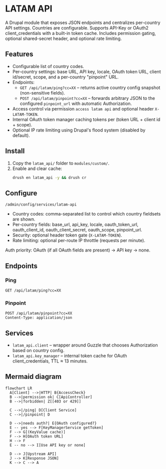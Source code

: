 
# LATAM API

A Drupal module that exposes JSON endpoints and centralizes per-country API settings. Countries are configurable. Supports API-Key or OAuth2 client_credentials with a built-in token cache. Includes permission gating, optional shared-secret header, and optional rate limiting.

## Features
- Configurable list of country codes.
- Per-country settings: base URL, API key, locale, OAuth token URL, client id/secret, scope, and a per-country "pinpoint" URL.
- Endpoints:
  - `GET /api/latam/ping?cc=XX` – returns active country config snapshot (non-sensitive fields).
  - `POST /api/latam/pinpoint?cc=XX` – forwards arbitrary JSON to the configured `pinpoint_url` with automatic Authorization.
- Access control via permission `access latam api` and optional header `X-LATAM-TOKEN`.
- Internal OAuth token manager caching tokens per (token URL + client id + scope).
- Optional IP rate limiting using Drupal's flood system (disabled by default).

## Install
1. Copy the `latam_api/` folder to `modules/custom/`.
2. Enable and clear cache:
   ```bash
   drush en latam_api -y && drush cr
   ```

## Configure
`/admin/config/services/latam-api`

- Country codes: comma-separated list to control which country fieldsets are shown.
- Per-country fields: base_url, api_key, locale, oauth_token_url, oauth_client_id, oauth_client_secret, oauth_scope, pinpoint_url.
- Security: optional header token gate (`X-LATAM-TOKEN`).
- Rate limiting: optional per-route IP throttle (requests per minute).

Auth priority: OAuth (if all OAuth fields are present) → API key → none.

## Endpoints

### Ping
```
GET /api/latam/ping?cc=XX
```

### Pinpoint
```
POST /api/latam/pinpoint?cc=XX
Content-Type: application/json
```

## Services
- `latam_api.client` – wrapper around Guzzle that chooses Authorization based on country config.
- `latam_api.key_manager` – internal token cache for OAuth client_credentials, TTL ≈ 13 minutes.

## Mermaid diagram
```mermaid
flowchart LR
  A[Client] -->|HTTP| B{AccessCheck}
  B -->|permission ok| C[ApiController]
  B -->|forbidden| Z[[403 or 429]]

  C -->|/ping| D[Client Service]
  C -->|/pinpoint| D

  D -->|needs auth?| E{OAuth configured?}
  E -- yes --> F[KeyManagerService getToken]
  F --> G[(KeyValue cache)]
  F --> H[OAuth token URL]
  H --> F
  E -- no --> I[Use API key or none]

  D --> J[Upstream API]
  J --> K[Response JSON]
  K --> C --> A

```

